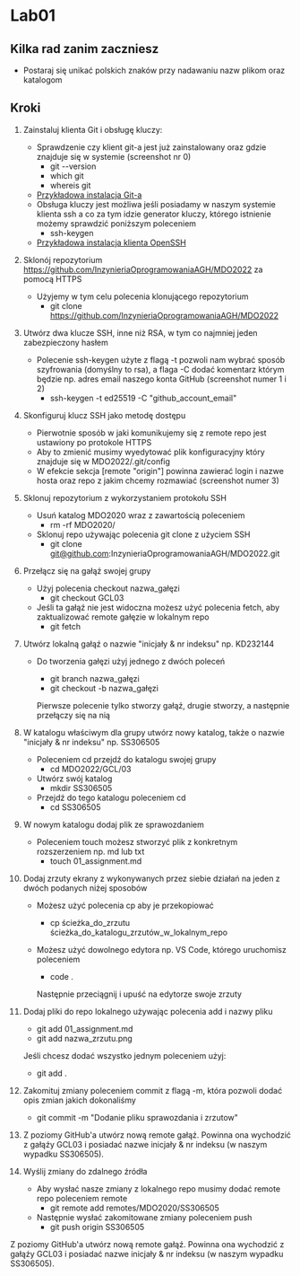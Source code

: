 # Lab01

## Kilka rad zanim zaczniesz
- Postaraj się unikać polskich znaków przy nadawaniu nazw plikom oraz katalogom

## Kroki


1. Zainstaluj klienta Git i obsługę kluczy:
    - Sprawdzenie czy klient git-a jest już zainstalowany oraz gdzie znajduje się w systemie (screenshot nr 0)
        - git --version 
        - which git
        - whereis git
    - [Przykładowa instalacja Git-a](https://docs.gitlab.com/ee/gitlab-basics/start-using-git.html#install-git)
    - Obsługa kluczy jest możliwa jeśli posiadamy w naszym systemie klienta ssh a co za tym idzie generator kluczy, którego istnienie możemy sprawdzić poniższym poleceniem
        - ssh-keygen
    - [Przykładowa instalacja klienta OpenSSH](https://phoenixnap.com/kb/ssh-to-connect-to-remote-server-linux-or-windows)

2. Sklonój repozytorium https://github.com/InzynieriaOprogramowaniaAGH/MDO2022 za pomocą HTTPS
    - Użyjemy w tym celu polecenia klonującego repozytorium
        - git clone https://github.com/InzynieriaOprogramowaniaAGH/MDO2022
3. Utwórz dwa klucze SSH, inne niż RSA, w tym co najmniej jeden zabezpieczony hasłem
    - Polecenie ssh-keygen użyte z flagą -t pozwoli nam wybrać sposób szyfrowania (domyślny to rsa), a flaga -C dodać komentarz którym będzie np. adres email naszego konta GitHub (screenshot numer 1 i 2)
        - ssh-keygen -t ed25519 -C "github_account_email"
4. Skonfiguruj klucz SSH jako metodę dostępu
    - Pierwotnie sposób w jaki komunikujemy się z remote repo jest ustawiony po protokole HTTPS
    - Aby to zmienić musimy wyedytować plik konfiguracyjny który znajduje się w MDO2022/.git/config
    - W efekcie sekcja [remote "origin"] powinna zawierać login i nazwe hosta oraz repo z jakim chcemy rozmawiać (screenshot numer 3)
5. Sklonuj repozytorium z wykorzystaniem protokołu SSH
    - Usuń katalog MDO2020 wraz z zawartością poleceniem
        - rm -rf MDO2020/
    - Sklonuj repo używając polecenia git clone z użyciem SSH
        - git clone git@github.com:InzynieriaOprogramowaniaAGH/MDO2022.git
6. Przełącz się na gałąź swojej grupy
    - Użyj polecenia checkout nazwa_gałęzi
        - git checkout GCL03
    - Jeśli ta gałąź nie jest widoczna możesz użyć polecenia fetch, aby zaktualizować remote gałęzie w lokalnym repo
        - git fetch
7. Utwórz lokalną gałąź o nazwie "inicjały & nr indeksu" np. KD232144
    - Do tworzenia gałęzi użyj jednego z dwóch poleceń
        - git branch nazwa_gałęzi
        - git checkout -b nazwa_gałęzi
      
      Pierwsze polecenie tylko stworzy gałąź, drugie stworzy, a następnie przełączy się na nią
8. W katalogu właściwym dla grupy utwórz nowy katalog, także o nazwie "inicjały & nr indeksu" np. SS306505
    - Poleceniem cd przejdź do katalogu swojej grupy 
        - cd MDO2022/GCL/03
    - Utwórz swój katalog
        - mkdir SS306505
    - Przejdź do tego katalogu poleceniem cd
        - cd SS306505
9. W nowym katalogu dodaj plik ze sprawozdaniem
    - Poleceniem touch możesz stworzyć plik z konkretnym rozszerzeniem np. md lub txt
        - touch 01_assignment.md
10. Dodaj zrzuty ekrany z wykonywanych przez siebie działań na jeden z dwóch podanych niżej sposobów
    - Możesz użyć polecenia cp aby je przekopiować
        - cp ścieżka_do_zrzutu ścieżka_do_katalogu_zrzutów_w_lokalnym_repo
    - Możesz użyć dowolnego edytora np. VS Code, którego uruchomisz poleceniem
        - code .
    
        Następnie przeciągnij i upuść na edytorze swoje zrzuty
11. Dodaj pliki do repo lokalnego używając polecenia add i nazwy pliku
    - git add 01_assignment.md
    - git add nazwa_zrzutu.png
    
    Jeśli chcesz dodać wszystko jednym poleceniem użyj:
    - git add .
12. Zakomituj zmiany poleceniem commit z flagą -m, która pozwoli dodać opis zmian jakich dokonaliśmy
    - git commit -m "Dodanie pliku sprawozdania i zrzutow"
13. Z poziomy GitHub'a utwórz nową remote gałąź.
Powinna ona wychodzić z gałąźy GCL03 i posiadać nazwe inicjały & nr indeksu (w naszym wypadku SS306505).

14. Wyślij zmiany do zdalnego źródła
    - Aby wysłać nasze zmiany z lokalnego repo musimy dodać remote repo poleceniem remote
        - git remote add remotes/MDO2020/SS306505
    - Następnie wysłać zakomitowane zmiany poleceniem push
        - git push origin SS306505
        
    



Z poziomy GitHub'a utwórz nową remote gałąź.
Powinna ona wychodzić z gałąźy GCL03 i posiadać nazwe inicjały & nr indeksu (w naszym wypadku SS306505).


    
    
    